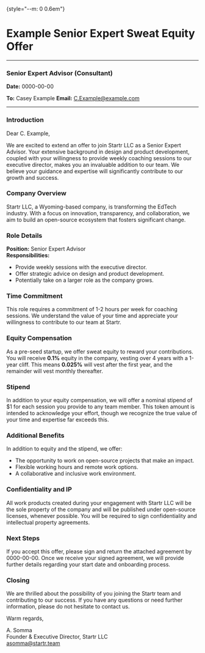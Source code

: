 {style="--m: 0 0.6em"}
# Example Senior Expert Sweat Equity Offer

---
### Senior Expert Advisor (Consultant)

**Date:** 0000-00-00

**To:** Casey Example
**Email:** C.Example@example.com

---
### Introduction

Dear C. Example,

We are excited to extend an offer to join Startr LLC as a Senior Expert Advisor. Your extensive background in design and product development, coupled with your willingness to provide weekly coaching sessions to our executive director, makes you an invaluable addition to our team. We believe your guidance and expertise will significantly contribute to our growth and success.

### Company Overview

Startr LLC, a Wyoming-based company, is transforming the EdTech industry. With a focus on innovation, transparency, and collaboration, we aim to build an open-source ecosystem that fosters significant change.

### Role Details

**Position:** Senior Expert Advisor  
**Responsibilities:**

- Provide weekly sessions with the executive director.
- Offer strategic advice on design and product development.
- Potentially take on a larger role as the company grows.

### Time Commitment

This role requires a commitment of 1-2 hours per week for coaching sessions. We understand the value of your time and appreciate your willingness to contribute to our team at Startr.

### Equity Compensation

As a pre-seed startup, we offer sweat equity to reward your contributions. You will receive **0.1%** equity in the company, vesting over 4 years with a 1-year cliff. This means **0.025%** will vest after the first year, and the remainder will vest monthly thereafter.

### Stipend

In addition to your equity compensation, we will offer a nominal stipend of $1 for each session you provide to any team member. This token amount is intended to acknowledge your effort, though we recognize the true value of your time and expertise far exceeds this.

### Additional Benefits

In addition to equity and the stipend, we offer:
- The opportunity to work on open-source projects that make an impact.
- Flexible working hours and remote work options.
- A collaborative and inclusive work environment.

### Confidentiality and IP

All work products created during your engagement with Startr LLC will be the sole property of the company and will be published under open-source licenses, whenever possible. You will be required to sign confidentiality and intellectual property agreements.

### Next Steps

If you accept this offer, please sign and return the attached agreement by 0000-00-00. Once we receive your signed agreement, we will provide further details regarding your start date and onboarding process.

### Closing

We are thrilled about the possibility of you joining the Startr team and contributing to our success. If you have any questions or need further information, please do not hesitate to contact us.

Warm regards,

A. Somma  
Founder & Executive Director, Startr LLC  
asomma@startr.team


